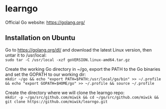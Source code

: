 # learngo
Official Go website: https://golang.org/

## Installation on Ubuntu
Go to https://golang.org/dl/ and download the latest Linux version, then untar it to /usr/local:  
```sudo tar -C /usr/local -xzf goVERSION.linux-amd64.tar.gz```  

Create the working Go directory in ~/go, export the PATH to the Go binaries and set the GOPATH to our working dir:  
```mkdir ~/go && echo "export PATH=$PATH:/usr/local/go/bin" >> ~/.profile && echo "export GOPATH=$HOME/go" >> ~/.profile && source ~/.profile```  

Create the directory where we will clone the learngo repo:  
```mkdir -p ~/go/src/github.com/miwik && cd ~/go/src/github.com/miwik && git clone https://github.com/miwik/learngo.git```
